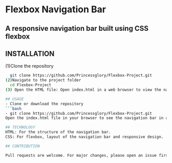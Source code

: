 # Flexbox Navigation Bar

## A responsive navigation bar built using CSS flexbox


## INSTALLATION

(1)Clone the repository
  ```bash
	git clone https://github.com/Princessglory/Flexbox-Project.git
(2)Navigate to the project folder
	cd Flexbox-Project
(3) Open the HTML file: Open index.html in a web browser to view the navigation bar.

## USAGE
- Clone or download the repository
```bash
- git clone https://github.com/Princessglory/Flexbox-Project.git
Open the index.html file in your browser to see the navigation bar in action.

## TECHNOLOGY
  HTML: For the structure of the navigation bar.
  CSS: For flexbox, layout of the navigation bar and responsive design.

## CONTRIBUTION

Pull requests are welcome. For major changes, please open an issue first to discuss what you would like to change.

